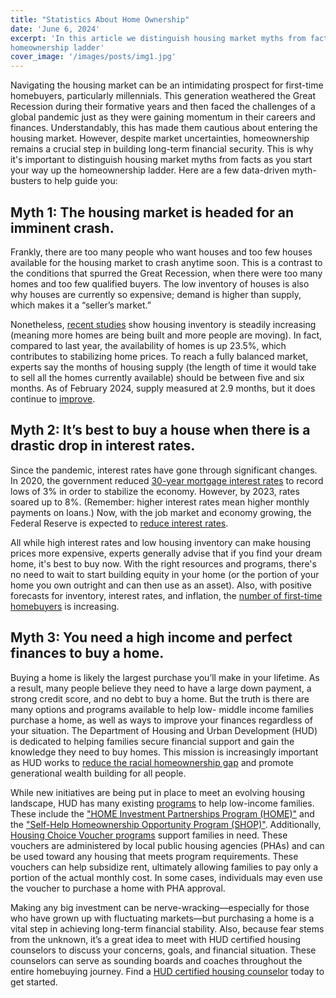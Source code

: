 ```yaml
---
title: "Statistics About Home Ownership"
date: 'June 6, 2024'
excerpt: 'In this article we distinguish housing market myths from facts as you start your way up the
homeownership ladder'
cover_image: '/images/posts/img1.jpg'
---
```


Navigating the housing market can be an intimidating prospect for first-time homebuyers,
particularly millennials. This generation weathered the Great Recession during their
formative years and then faced the challenges of a global pandemic just as they were
gaining momentum in their careers and finances. Understandably, this has made them
cautious about entering the housing market. However, despite market uncertainties,
homeownership remains a crucial step in building long-term financial security. This is why
it's important to distinguish housing market myths from facts as you start your way up the
homeownership ladder. Here are a few data-driven myth-busters to help guide you:

## Myth 1: The housing market is headed for an imminent crash.

Frankly, there are too many people who want houses and too few houses
available for the housing market to crash anytime soon. This is a contrast to the conditions
that spurred the Great Recession, when there were too many homes and too few qualified
buyers. The low inventory of houses is also why houses are currently so expensive;
demand is higher than supply, which makes it a “seller’s market.”

Nonetheless, [recent studies](https://www.realtor.com/research/march-2024-data/) show housing inventory is steadily increasing (meaning more
homes are being built and more people are moving). In fact, compared to last year, the
availability of homes is up 23.5%, which contributes to stabilizing home prices. To reach a
fully balanced market, experts say the months of housing supply (the length of time it
would take to sell all the homes currently available) should be between five and six
months. As of February 2024, supply measured at 2.9 months, but it does continue to
[improve](https://www.nar.realtor/research-and-statistics/housing-statistics/existing-home-sales).

## Myth 2: It’s best to buy a house when there is a drastic drop in interest rates.

Since the pandemic, interest rates have gone through significant changes. In 2020, the
government reduced [30-year mortgage interest rates](https://themortgagereports.com/61853/30-year-mortgage-rates-chart) to record lows of 3% in order to stabilize the economy. However, by 2023, rates soared up to 8%. (Remember: higher interest rates mean higher monthly payments on loans.) Now, with the job market and economy growing, the Federal Reserve is expected to [reduce interest rates](https://apnews.com/article/federal-reserve-inflation-prices-interest-rates-cuts-502ced8f228ee469f84fc6f2eeea6e3e).

All while high interest rates and low housing inventory can make housing prices
more expensive, experts generally advise that if you find your dream home, it's best to buy
now. With the right resources and programs, there's no need to wait to start building
equity in your home (or the portion of your home you own outright and can then use as an
asset). Also, with positive forecasts for inventory, interest rates, and inflation, the [number
of first-time homebuyers](https://www.nar.realtor/sites/default/files/documents/2023-home-buyers-and-sellers-generational-trends-report-03-28-2023.pdf) is increasing.

## Myth 3: You need a high income and perfect finances to buy a home.

Buying a home is likely the largest purchase you’ll make in your lifetime. As a result, many
people believe they need to have a large down payment, a strong credit score, and no debt to buy a home. But the truth is there are many options and programs available to help low-
middle income families purchase a home, as well as ways to improve your finances
regardless of your situation. The Department of Housing and Urban Development (HUD) is
dedicated to helping families secure financial support and gain the knowledge they need to
buy homes. This mission is increasingly important as HUD works to [reduce the racial
homeownership gap](https://www.urban.org/policy-centers/housing-finance-policy-center/projects/reducing-racial-homeownership-gap) and promote generational wealth building for all people.

While new initiatives are being put in place to meet an evolving housing landscape, HUD
has many existing [programs](https://www.hudexchange.info/programs/housing-counseling/special-initiatives-and-partnerships/) to help low-income families. These include the ["HOME Investment Partnerships Program (HOME)"](https://www.hud.gov/program_offices/comm_planning/home) and the ["Self-Help Homeownership Opportunity Program (SHOP)"](https://www.hudexchange.info/programs/shop/). Additionally, [Housing Choice Voucher programs](https://www.hud.gov/topics/housing_choice_voucher_program_section_8) support families in need. These vouchers are administered by local public housing agencies (PHAs) and can be used toward any housing that meets program requirements. These vouchers can help subsidize rent, ultimately allowing families to pay only a portion of the actual monthly cost. In some cases, individuals may even use the voucher to purchase a home with PHA approval.

Making any big investment can be nerve-wracking—especially for those who have grown
up with fluctuating markets—but purchasing a home is a vital step in achieving long-term
financial stability. Also, because fear stems from the unknown, it’s a great idea to meet with
HUD certified housing counselors to discuss your concerns, goals, and financial situation.
These counselors can serve as sounding boards and coaches throughout the entire homebuying journey. Find a [HUD certified housing counselor](https://hud4.my.site.com/housingcounseling/s/?language=en_US) today to get started.
